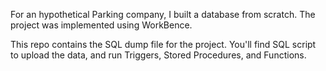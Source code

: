 For an hypothetical Parking company, I built a database from scratch. The project was implemented using WorkBence. 

This repo contains the SQL dump file for the project. You'll find SQL script to upload the data, and run Triggers, Stored Procedures, and Functions. 
